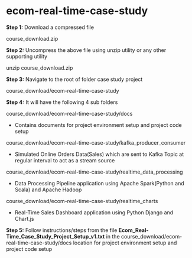 # ecom-real-time-case-study

**Step 1:** Download a compressed file

course_download.zip

**Step 2:** Uncompress the above file using unzip utility or any other supporting utility

unzip course_download.zip

**Step 3:** Navigate to the root of folder case study project

course_download/ecom-real-time-case-study

**Step 4:** It will have the following 4 sub folders

course_download/ecom-real-time-case-study/docs
- Contains documents for project environment setup and project code setup

course_download/ecom-real-time-case-study/kafka_producer_consumer
- Simulated Online Orders Data(Sales) which are sent to Kafka Topic at regular interval to act as a stream source

course_download/ecom-real-time-case-study/realtime_data_processing

- Data Processing Pipeline application using Apache Spark(Python and Scala) and Apache Hadoop

course_download/ecom-real-time-case-study/realtime_charts
- Real-Time Sales Dashboard application using Python Django and Chart.js

**Step 5:** Follow instructions/steps from the file **Ecom_Real-Time_Case_Study_Project_Setup_v1.txt** in the course_download/ecom-real-time-case-study/docs location for project environment setup and project code setup 

